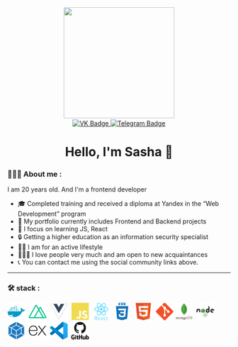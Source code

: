 
<div id="header" align="center">
  <img src="https://giphy.com/embed/3oKIPnAiaMCws8nOsE" width="250" height="250" />
  <div id="badges">
  <a href="https://vk.com/fomakina1">
    <img src="https://img.shields.io/badge/VK-steelblue?style=for-the-badge&logo=vk&logoColor=white" alt="VK Badge"/>
  </a>
      <a href="https://t.me/@Fomakinas">
    <img src="https://img.shields.io/badge/Telegram-blue?style=for-the-badge&logo=Telegram&logoColor=white" alt="Telegram Badge"/>
  </a>
</div>
   <h1>Hello, I'm Sasha 🐾</h1>
</div>

### 👩🏽‍💻 About me :

I am 20 years old. And I'm a frontend developer

- 🎓 Completed training and received a diploma at Yandex in the “Web Development” program
- 👀 My portfolio currently includes Frontend and Backend projects
- 📶 I focus on learning JS, React
- 🔒 Getting a higher education as an information security specialist
- 🤸‍♀️ I am for an active lifestyle
- 🙋🏽‍♀️ I love people very much and am open to new acquaintances
- 📞 You can contact me using the social community links above.

---

### :hammer_and_wrench: stack :
<div>
   <img src="https://github.com/devicons/devicon/blob/master/icons/docker/docker-plain.svg" title="Docker" alt="Docker" width="40" height="40"/>&nbsp;
  <img src="https://github.com/devicons/devicon/blob/master/icons/nuxtjs/nuxtjs-plain.svg" title="Nuxtjs" alt="Nuxtjs" width="40" height="40"/>&nbsp;
  <img src="https://github.com/devicons/devicon/blob/master/icons/vuejs/vuejs-plain.svg" title="Vuejs" alt="Vue" width="40" height="40"/>&nbsp;
  <img src="https://github.com/devicons/devicon/blob/master/icons/javascript/javascript-plain.svg" title="JavaScript" alt="JS" width="40" height="40"/>&nbsp;
  <img src="https://github.com/devicons/devicon/blob/master/icons/react/react-original-wordmark.svg" title="React" alt="React" width="40" height="40"/>&nbsp;
    <img src="https://github.com/devicons/devicon/blob/master/icons/css3/css3-plain-wordmark.svg"  title="CSS3" alt="CSS" width="40" height="40"/>&nbsp;
  <img src="https://github.com/devicons/devicon/blob/master/icons/html5/html5-original.svg" title="HTML5" alt="HTML" width="40" height="40"/>&nbsp;
  <img src="https://github.com/devicons/devicon/blob/master/icons/git/git-original.svg" title="Git" **alt="Git" width="40" height="40"/>
  <img src="https://github.com/devicons/devicon/blob/master/icons/mongodb/mongodb-original-wordmark.svg" title="Mongodb" alt="mongodb" width="40" height="40"/>&nbsp;
  <img src="https://github.com/devicons/devicon/blob/master/icons/nodejs/nodejs-original-wordmark.svg" title="NodeJS" alt="NodeJS" width="40" height="40"/>&nbsp;
    <img src="https://github.com/devicons/devicon/blob/master/icons/webpack/webpack-plain.svg" title="Webpack"  alt="Webpack" width="40" height="40"/>&nbsp;
    <img src="https://github.com/devicons/devicon/blob/master/icons/express/express-original.svg" title="Express" alt="Express" width="40" height="40"/>&nbsp;
    <img src="https://github.com/devicons/devicon/blob/master/icons/vscode/vscode-original.svg" title="VScode" alt="VScode" width="40" height="40"/>&nbsp; 
  <img src="https://github.com/devicons/devicon/blob/master/icons/github/github-original-wordmark.svg" title="GitHub" alt="GitHub" width="40" height="40"/>&nbsp;
</div>



